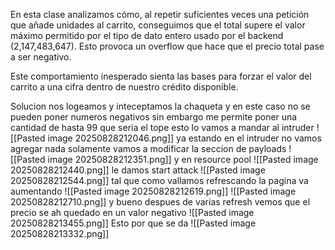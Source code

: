 En esta clase analizamos cómo, al repetir suficientes veces una petición que añade unidades al carrito, conseguimos que el total supere el valor máximo permitido por el tipo de dato entero usado por el backend (2,147,483,647). Esto provoca un overflow que hace que el precio total pase a ser negativo.

Este comportamiento inesperado sienta las bases para forzar el valor del carrito a una cifra dentro de nuestro crédito disponible.

Solucion
nos logeamos y inteceptamos la chaqueta y en este caso no se pueden poner numeros negativos sin embargo me permite poner una cantidad de hasta 99 que seria el tope esto lo vamos a mandar al intruder
![[Pasted image 20250828212046.png]]
ya estando en el intruder no vamos agregar nada solamente vamos a modificar la seccion de payloads
![[Pasted image 20250828212351.png]]
y en resource pool
![[Pasted image 20250828212440.png]]
le damos start attack
![[Pasted image 20250828212544.png]]
tal que como vallamos refrescando la pagina va aumentando
![[Pasted image 20250828212619.png]]
![[Pasted image 20250828212710.png]]
y bueno despues de varias refresh vemos que el precio se ah quedado en un valor negativo
![[Pasted image 20250828213455.png]]
Esto por que se da
![[Pasted image 20250828213332.png]]

